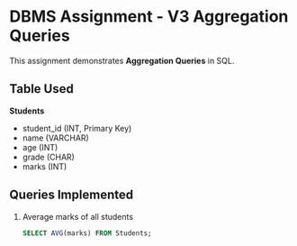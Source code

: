 # DBMS Assignment - V3 Aggregation Queries

This assignment demonstrates **Aggregation Queries** in SQL.

## Table Used
**Students**
- student_id (INT, Primary Key)
- name (VARCHAR)
- age (INT)
- grade (CHAR)
- marks (INT)

## Queries Implemented
1. Average marks of all students  
   ```sql
   SELECT AVG(marks) FROM Students;
